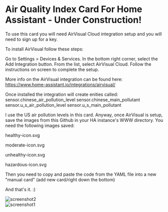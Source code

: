 # Air Quality Index Card For Home Assistant - Under Construction!

To use this card you will need AirVisual Cloud integration setup and you will need to sign up for a key.

To install AirVisual follow these steps:

  Go to Settings > Devices & Services.
  In the bottom right corner, select the  Add Integration button.
  From the list, select AirVisual Cloud.
  Follow the instructions on screen to complete the setup.

More info on the AirVisual integration can be found here: https://www.home-assistant.io/integrations/airvisual/

Once installed the integration will create enities called:
  sensor.chinese_air_pollution_level
  sensor.chinese_main_pollutant
  sensor.u_s_air_pollution_level
  sensor.u_s_main_pollutant

I use the US air pollution levels in this card. Anyway, once AirVisual is setup, save the images from this Github in your HA instance's WWW directory.
You need the following images saved:

  healthy-icon.svg

  moderate-icon.svg
  
  unhealthy-icon.svg
  
  hazardous-icon.svg

Then you need to copy and paste the code from the YAML file into a new "manual card" (add new card/right down the bottom)

And that's it. :)

![screenshot2](https://github.com/AdamGit69/AQI/assets/103038993/e08d3067-52b3-4b00-a68a-b22d30d9668e) <BR>
![screenshot1](https://github.com/AdamGit69/AQI/assets/103038993/aa299003-d028-416d-9a30-8e6c156da637) 
